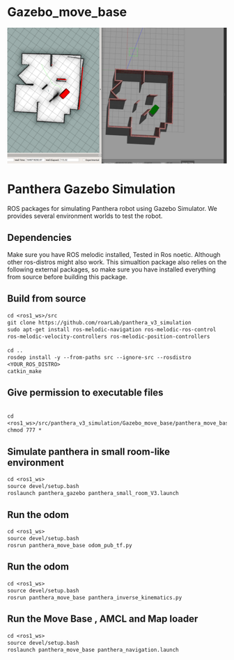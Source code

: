 # Gazebo_move_base
 ![](assets/Move_base_2.png)
# Panthera Gazebo Simulation

ROS packages for simulating Panthera robot using Gazebo Simulator. We provides several environment worlds to test the robot. 

## Dependencies

Make sure you have ROS melodic installed, Tested in Ros noetic. Although other ros-distros might also work. This simualtion package also relies on the following external packages, so make sure you have installed everything from source before building this package.

## Build from source



```
cd <ros1_ws>/src
git clone https://github.com/roarLab/panthera_v3_simulation
sudo apt-get install ros-melodic-navigation ros-melodic-ros-control ros-melodic-velocity-controllers ros-melodic-position-controllers

cd ..
rosdep install -y --from-paths src --ignore-src --rosdistro <YOUR_ROS_DISTRO>
catkin_make
```
## Give permission to executable files

```

cd <ros1_ws>/src/panthera_v3_simulation/Gazebo_move_base/panthera_move_base/src
chmod 777 *

```


## Simulate panthera in small room-like environment

```
cd <ros1_ws>
source devel/setup.bash
roslaunch panthera_gazebo panthera_small_room_V3.launch
```

## Run the odom

```
cd <ros1_ws>
source devel/setup.bash
rosrun panthera_move_base odom_pub_tf.py
```

## Run the odom

```
cd <ros1_ws>
source devel/setup.bash
rosrun panthera_move_base panthera_inverse_kinematics.py
```

## Run the Move Base , AMCL and Map loader

```
cd <ros1_ws>
source devel/setup.bash
roslaunch panthera_move_base panthera_navigation.launch
```



